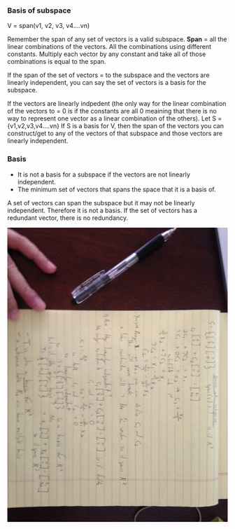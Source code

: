 ### Basis of subspace

V = span(v1, v2, v3, v4....vn)

Remember the span of any set of vectors is a valid subspace.
**Span** = all the linear combinations of the vectors. All the combinations using different constants. Multiply each vector by any constant and take all of those combinations is equal to the span.

If the span of the set of vectors = to the subspace and the vectors are linearly independent, you can say the set of vectors is a basis for the subspace.

If the vectors are linearly indpedent (the only way for the linear combination of the vectors to = 0 is if the constants are all 0 meaining that there is no way to represent one vector as a linear combination of the others).
Let S = {v1,v2,v3,v4....vn}
If S is a basis for V, then the span of the vectors you can construct/get to any of the vectors of that subspace and those vectors are linearly independent.

### Basis
- It is not a basis for a subspace if the vectors are not linearly independent.
- The minimum set of vectors that spans the space that it is a basis of.

A set of vectors can span the subspace but it may not be linearly independent. Therefore it is not a basis. If the set of vectors has a redundant vector, there is no redundancy.

![lesson_13](lesson_13_1.jpeg)
